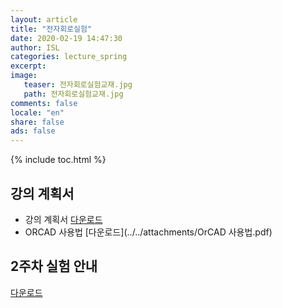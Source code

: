 ```yaml
---
layout: article
title: "전자회로실험"
date: 2020-02-19 14:47:30
author: ISL
categories: lecture_spring
excerpt: 
image:
   teaser: 전자회로실험교재.jpg
   path: 전자회로실험교재.jpg
comments: false
locale: "en"
share: false
ads: false
--- 
```


{% include toc.html %}

## 강의 계획서
* 강의 계획서 [다운로드](../../attachments/syllabus2019.pdf) 
* ORCAD 사용법 [다운로드](../../attachments/OrCAD 사용법.pdf) 

## 2주차 실험 안내
[다운로드](../../attachments/notice/2주차_실험_공지.pdf) 
